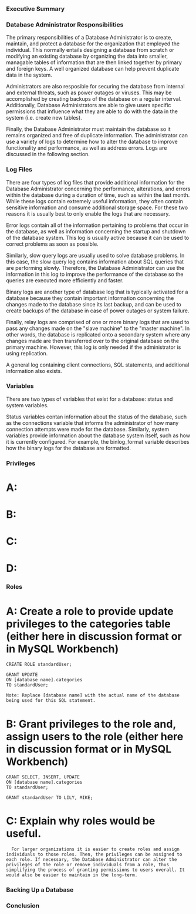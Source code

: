 ### Executive Summary


### Database Administrator Responsibilities 

  The primary responsibilities of a Database Administrator is to create, maintain, and protect a database for the organization that employed the individual. This normally entails designing a database from scratch or modifying an existing database by organizing the data into smaller, managable tables of information that are then linked together by primary and foreign keys. A well organized database can help prevent duplicate data in the system. 
  
  Administrators are also resposible for securing the database from internal and external threats, such as power outages or viruses. This may be accomplished by creating backups of the database on a regular interval. Additionally, Database Administrators are able to give users specific permissions that influence what they are able to do with the data in the system (i.e. create new tables).
  
  Finally, the Database Administrator must maintain the database so it remains organized and free of duplicate information. The administrator can use a variety of logs to determine how to alter the database to improve functionality and performance, as well as address errors. Logs are discussed in the following section.

### Log Files

  There are four types of log files that provide additional information for the Database Administrator concerning the performance, alterations, and errors within the database during a duration of time, such as within the last month. While these logs contain extremely useful information, they often contain sensitive information and consume additional storage space. For these two reasons it is usually best to only enable the logs that are necessary.
  
  Error logs contain all of the information pertaining to problems that occur in the database, as well as information concerning the startup and shutdown of the database system. This log is usually active because it can be used to correct problems as soon as possible. 
  
  Similarly, slow query logs are usually used to solve database problems. In this case, the slow query log contains information about SQL queries that are performing slowly. Therefore, the Database Administrator can use the information in this log to improve the performance of the database so the queries are executed more efficiently and faster.
  
  Binary logs are another type of database log that is typically activated for a database because they contain important information concerning the changes made to the database since its last backup, and can be used to create backups of the database in case of power outages or system failure. 
  
  Finally, relay logs are comprised of one or more binary logs that are used to pass any changes made on the "slave machine" to the "master machine". In other words, the database is replicated onto a secondary system where any changes made are then transferred over to the original database on the primary machine. However, this log is only needed if the administrator is using replication. 
  
  A general log containing client connections, SQL statements, and additional information also exists.

### Variables

  There are two types of variables that exist for a database: status and system variables.
  
  Status variables contan information about the status of the database, such as the connections variable that informs the administrator of how many connection attempts were made for the database. Similarly, system variables provide information about the database system itself, such as how it is currently configured. For example, the binlog_format variable describes how the binary logs for the database are formatted.

### Privileges


# A:

# B:

# C:

# D:


### Roles

  # A: Create a role to provide update privileges to the categories table (either here in discussion format or in MySQL Workbench)
    
    CREATE ROLE standardUser;
    
    GRANT UPDATE
    ON [database name].categories 
    TO standardUser;
    
    Note: Replace [database name] with the actual name of the database being used for this SQL statement.
  
  # B: Grant privileges to the role and, assign users to the role (either here in discussion format or in MySQL Workbench)
    
    GRANT SELECT, INSERT, UPDATE
    ON [database name].categories 
    TO standardUser;
    
    GRANT standardUser TO LILY, MIKE;
    
  
  # C: Explain why roles would be useful.
    
      For larger organizations it is easier to create roles and assign individuals to those roles. Then, the privileges can be assigned to each role. If necessary, the Database Administrator can alter the privileges of the role or remove individuals from a role, thus simplifying the process of granting permissions to users overall. It would also be easier to maintain in the long-term.
    

### Backing Up a Database

### Conclusion


